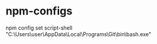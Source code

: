 # npm-configs

npm config set script-shell "C:\\Users\\user\\AppData\\Local\\Programs\\Git\\bin\\bash.exe"
